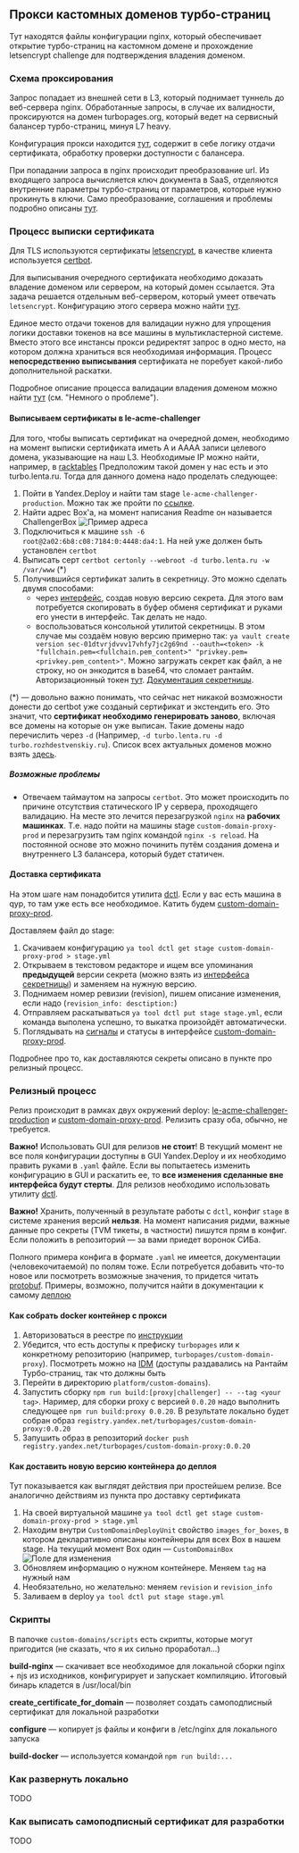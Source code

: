 ## Прокси кастомных доменов турбо-страниц

Тут находятся файлы конфигурации nginx, который обеспечивает открытие турбо-страниц на кастомном домене и прохождение letsencrypt challenge для подтверждения владения доменом.

### Схема проксирования

Запрос попадает из внешней сети в L3, который поднимает туннель до веб-сервера nginx. Обработанные запросы, в случае их валидности, проксируются на домен turbopages.org, который ведет на сервисный балансер турбо-страниц, минуя L7 heavy.

Конфигурация прокси находится [тут](https://github.yandex-team.ru/serp/turbo/blob/dev/platform/custom-domains/servers/proxy/nginx.conf), содержит в себе логику отдачи сертификата, обработку проверки доступности с балансера.

При попадании запроса в nginx происходит преобразование url. Из входящего запроса вычисляется ключ документа в SaaS, отделяются внутренние параметры турбо-страниц от параметров, которые нужно прокинуть в ключи. Само преобразование, соглашения и проблемы подробно описаны [тут](https://wiki.yandex-team.ru/users/nox-wave/turbo-proxy/#logikapreobrazovanijavxodjashhegozaprosa).

### Процесс выписки сертификата

Для TLS используются сертификаты [letsencrypt](https://letsencrypt.org/ru/docs/), в качестве клиента используется [certbot](https://certbot.eff.org/docs/).

Для выписывания очередного сертификата необходимо доказать владение доменом или сервером, на который домен ссылается. Эта задача решается отдельным веб-сервером, который умеет отвечать `letsencrypt`. Конфигурацию этого сервера можно найти [тут](https://github.yandex-team.ru/serp/turbo/blob/dev/platform/custom-domains/servers/proxy/nginx.conf).

Единое место отдачи токенов для валидации нужно для упрощения логики доставки токенов на все машины в мультикластерной системе. Вместо этого все инстансы прокси редиректят запрос в одно место, на котором должна храниться вся необходимая информация. Процесс **непосредственно выписывания** сертификата не поребует какой-либо дополнительной раскатки.

Подробное описание процесса валидации владения доменом можно найти [тут](https://wiki.yandex-team.ru/users/nox-wave/turbo-proxy/letsencrypt/) (см. "Немного о проблеме").

#### Выписываем сертификаты в le-acme-challenger

Для того, чтобы выписать сертификат на очередной домен, необходимо на момент выписки сертификата иметь A и AAAA записи целевого домена, указывающие на наш L3. Необходимые IP можно найти, например, в [racktables](https://racktables.yandex-team.ru/index.php?page=ipvs&vs_id=9765)
Предположим такой домен у нас есть и это turbo.lenta.ru. Тогда для данного домена надо проделать следующее:
1. Пойти в Yandex.Deploy и найти там stage `le-acme-challenger-production`. Можно так же пройти по [ссылке](https://deploy.yandex-team.ru/project/le-acme-challenger-production).
2. Найти адрес Box'а, на момент написания Readme он называется ChallengerBox ![Пример адреса](https://jing.yandex-team.ru/files/nox-wave/Box_address.png)
3. Подключиться к машине `ssh -6 root@2a02:6b8:c08:7184:0:4448:da4:1`. На ней уже должен быть установлен `certbot`
4. Выписать серт `certbot certonly --webroot -d turbo.lenta.ru -w /var/www` (*)
5. Получившийся сертификат залить в секретницу. Это можно сделать двумя способами:
   - через [интерфейс](https://yav.yandex-team.ru/secret/sec-01dtvrjdvvv17vhfy7jc2g69nd/explore/versions), создав новую версию секрета. Для этого вам потребуется скопировать в буфер обменя сертификат и руками его унести в интерфейс. Так делать не надо.
   - воспользоваться консольной утилитой секретницы. В этом случае мы создаём новую версию примерно так: `ya vault create version sec-01dtvrjdvvv17vhfy7jc2g69nd --oauth=<token> -k "fullchain.pem=<fullchain.pem_content>" "privkey.pem=<privkey.pem_content>"`. Можно загружать секрет как файл, а не строку, но он энкодится в base64, что сломает рантайм. Авторизационный токен [тут](https://nda.ya.ru/3UVsAN). [Документация секретницы](https://vault-api.passport.yandex.net/docs/).

(*) — довольно важно понимать, что сейчас нет никакой возможности донести до certbot уже созданый сертификат и экстендить его. Это значит, что **сертификат необходимо генерировать заново**, включая все домены на которые он уже выписан. Такие домены надо перечислить через `-d` (Например, `-d turbo.lenta.ru -d turbo.rozhdestvenskiy.ru`). Список всех актуальных доменов можно взять [здесь](https://a.yandex-team.ru/arc/trunk/arcadia/frontend/services/turbo/core/utils/custom-domains/custom-domains-list.js).

##### Возможные проблемы
- Отвечаем таймаутом на запросы `certbot`. Это может происходить по причине отсутствия статического IP у сервера, проходящего валидацию. На месте это лечится перезагрузкой `nginx` на **рабочих машинках**. Т.е. надо пойти на машины stage `custom-domain-proxy-prod` и перезагрузить там nginx командой `nginx -s reload`. На постоянной основе это можно починить путём создания домена и внутреннего L3 балансера, который будет статичен.

#### Доставка сертификата
На этом шаге нам понадобится утилита [dctl](https://wiki.yandex-team.ru/deploy/docs/scenarii-ispolzovanija-dctl/). Если у вас есть машина в qyp, то там уже есть все необходимое. Катить будем [custom-domain-proxy-prod](https://deploy.yandex-team.ru/stages/custom-domain-proxy-prod).

Доставляем файл до stage:
1. Скачиваем конфигурацию `ya tool dctl get stage custom-domain-proxy-prod > stage.yml`
2. Открываем в текстовом редакторе и ищем все упоминания **предыдущей** версии секрета (можно взять из [интерфейса секретницы](https://yav.yandex-team.ru/secret/sec-01dtvrjdvvv17vhfy7jc2g69nd/explore/versions)) и заменяем на нужную версию.
3. Поднимаем номер ревизии (revision), пишем описание изменения, если надо (`revision_info: desctiption:`)
4. Отправляем раскатываться `ya tool dctl put stage stage.yml`, если команда выполена успешно, то выкатка произойдёт автоматически.
5. Поглядывать на [сигналы](https://yasm.yandex-team.ru/panel/nox-wave._Oyc4Te/) и статусы в интерфейсе [custom-domain-proxy-prod](https://deploy.yandex-team.ru/stages/custom-domain-proxy-prod).

Подробнее про то, как доставляются секреты описано в пункте про релизный процесс.

### Релизный процесс

Релиз происходит в рамках двух окружений deploy: [le-acme-challenger-production](https://deploy.yandex-team.ru/project/le-acme-challenger-production) и [custom-domain-proxy-prod](https://deploy.yandex-team.ru/project/custom-domain-proxy-prod). Релизить сразу оба, обычно, не требуется.

**Важно!** Использовать GUI для релизов **не стоит**! В текущий момент не все поля конфигурации доступны в GUI Yandex.Deploy и их необходимо править руками в `.yaml` файле. Если вы попытаетесь изменить конфигурацию в GUI и раскатить ее, то **все изменения сделанные вне интерфейса будут стерты**. Для релизов необходимо использовать утилиту [dctl](https://wiki.yandex-team.ru/deploy/docs/scenarii-ispolzovanija-dctl/).

**Важно!** Хранить, полученный в результате работы с `dctl`, конфиг `stage` в системе хранения версий **нельзя**. На момент написания ридми, важные данные про секреты (TVM тикеты, в частности) пишутся прям в конфиг. Если положить в репозиторий — за вами приедет воронок СИБа.

Полного примера конфига в формате `.yaml` не имеется, документации (человекочитаемой) по полям тоже. Если потребуется добавить что-то новое или посмотреть возможные значения, то придется читать [protobuf](https://a.yandex-team.ru/arc/trunk/arcadia/yp/client/api/proto/stage.proto?rev=4996458#L26). Примеры, возможно, получится найти в документации к самому [деплою](https://wiki.yandex-team.ru/deploy/)

#### Как собрать docker контейнер с прокси

1. Авторизоваться в реестре по [инструкции](https://wiki.yandex-team.ru/qloud/docker-registry/#authorization)
2. Убедится, что есть доступы к префиску `turbopages` или к конкретному репозиторию (например, `turbopages/custom-domain-proxy`). Посмотреть можно на [IDM](https://idm.yandex-team.ru/#main=roles,sort-by=-updated,f-status=all,f-is-expanded=true,f-system=docker,f-role=docker) (доступы раздавались на Рантайм Турбо-страниц, так что должны быть
3. Перейти в директорию `platform/custom-domains`).
4. Запустить сборку `npm run build:[proxy|challenger] -- --tag <your tag>`. Наример, для сборки proxy с версией `0.0.20` надо выполнить следующее `npm run build:proxy 0.0.20`. В результате локально будет собран образ `registry.yandex.net/turbopages/custom-domain-proxy:0.0.20`
5. Запушить образ в репозиторий `docker push registry.yandex.net/turbopages/custom-domain-proxy:0.0.20`

#### Как доставить новую версию контейнера до деплоя

Тут показывается как выглядят действия при простейшем релизе. Все аналогично действиям из пункта про доставку сертификата

1. На своей виртуальной машине `ya tool dctl get stage custom-domain-proxy-prod > stage.yml`
2. Находим внутри `CustomDomainDeployUnit` свойство `images_for_boxes`, в котором декларативно описаны контейнеры для всех Box в нашем stage. На текущий момент Box один — `CustomDomainBox` ![Поле для изменения](https://jing.yandex-team.ru/files/nox-wave/up_tag_custom_domains.jpg)
3. Обновляем информацию о нужном контейнере. Меняем `tag` на нужный нам
4. Необязательно, но желательно: меняем `revision` и `revision_info`
5. Заливаем в deploy `ya tool dctl put stage stage.yml`

### Скрипты

В папочке `custom-domains/scripts` есть скрипты, которые могут пригодится (не сказать, что я их сильно проработал...)

**build-nginx** — скачивает все необходимое для локальной сборки nginx + njs из исходников, конфигурирует и запускает компиляцию. Итоговый бинарь кладется в /usr/local/bin

**create_certificate_for_domain** — позволяет создать самоподписный сертификат для локальной разработки

**configure** — копирует js файлы и конфиги в /etc/nginx для локального запуска

**build-docker** — используется командой `npm run build:...`

### Как развернуть локально
TODO

### Как выписать самоподписный сертификат для разработки
TODO
